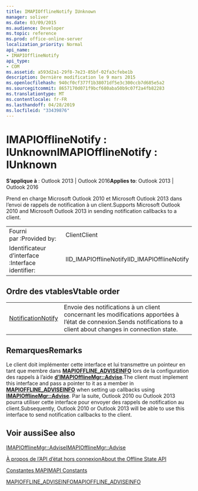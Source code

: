 ```yaml
---
title: IMAPIOfflineNotify IUnknown
manager: soliver
ms.date: 03/09/2015
ms.audience: Developer
ms.topic: reference
ms.prod: office-online-server
localization_priority: Normal
api_name:
- IMAPIOfflineNotify
api_type:
- COM
ms.assetid: a593d2a1-29f8-7e23-85bf-02fa3cfebe1b
description: Dernière modification le 9 mars 2015
ms.openlocfilehash: 940cf0cf377f1b38071df5e3c300ccb7d685e5a2
ms.sourcegitcommit: 8657170d071f9bcf680aba50b9c07f2a4fb82283
ms.translationtype: MT
ms.contentlocale: fr-FR
ms.lasthandoff: 04/28/2019
ms.locfileid: "33439876"
---
```

# <a name="imapiofflinenotify--iunknown"></a><span data-ttu-id="040f6-103">IMAPIOfflineNotify : IUnknown</span><span class="sxs-lookup"><span data-stu-id="040f6-103">IMAPIOfflineNotify : IUnknown</span></span>

  
  
<span data-ttu-id="040f6-104">**S’applique à** : Outlook 2013 | Outlook 2016</span><span class="sxs-lookup"><span data-stu-id="040f6-104">**Applies to**: Outlook 2013 | Outlook 2016</span></span> 
  
<span data-ttu-id="040f6-105">Prend en charge Microsoft Outlook 2010 et Microsoft Outlook 2013 dans l’envoi de rappels de notification à un client.</span><span class="sxs-lookup"><span data-stu-id="040f6-105">Supports Microsoft Outlook 2010 and Microsoft Outlook 2013 in sending notification callbacks to a client.</span></span>
  
|||
|:-----|:-----|
|<span data-ttu-id="040f6-106">Fourni par :</span><span class="sxs-lookup"><span data-stu-id="040f6-106">Provided by:</span></span>  <br/> |<span data-ttu-id="040f6-107">Client</span><span class="sxs-lookup"><span data-stu-id="040f6-107">Client</span></span>  <br/> |
|<span data-ttu-id="040f6-108">Identificateur d’interface :</span><span class="sxs-lookup"><span data-stu-id="040f6-108">Interface identifier:</span></span>  <br/> |<span data-ttu-id="040f6-109">IID_IMAPIOfflineNotify</span><span class="sxs-lookup"><span data-stu-id="040f6-109">IID_IMAPIOfflineNotify</span></span>  <br/> |
   
## <a name="vtable-order"></a><span data-ttu-id="040f6-110">Ordre des vtables</span><span class="sxs-lookup"><span data-stu-id="040f6-110">Vtable order</span></span>

|||
|:-----|:-----|
|[<span data-ttu-id="040f6-111">Notification</span><span class="sxs-lookup"><span data-stu-id="040f6-111">Notify</span></span>](imapiofflinenotify-notify.md) <br/> |<span data-ttu-id="040f6-112">Envoie des notifications à un client concernant les modifications apportées à l’état de connexion.</span><span class="sxs-lookup"><span data-stu-id="040f6-112">Sends notifications to a client about changes in connection state.</span></span>  <br/> |
   
## <a name="remarks"></a><span data-ttu-id="040f6-113">Remarques</span><span class="sxs-lookup"><span data-stu-id="040f6-113">Remarks</span></span>

<span data-ttu-id="040f6-114">Le client doit implémenter cette interface et lui transmettre un pointeur en tant que membre dans **[MAPIOFFLINE_ADVISEINFO](mapioffline_adviseinfo.md)** lors de la configuration des rappels à l’aide **[d’IMAPIOfflineMgr::Advise](imapiofflinemgr-advise.md)**.</span><span class="sxs-lookup"><span data-stu-id="040f6-114">The client must implement this interface and pass a pointer to it as a member in **[MAPIOFFLINE_ADVISEINFO](mapioffline_adviseinfo.md)** when setting up callbacks using **[IMAPIOfflineMgr::Advise](imapiofflinemgr-advise.md)**.</span></span> <span data-ttu-id="040f6-115">Par la suite, Outlook 2010 ou Outlook 2013 pourra utiliser cette interface pour envoyer des rappels de notification au client.</span><span class="sxs-lookup"><span data-stu-id="040f6-115">Subsequently, Outlook 2010 or Outlook 2013 will be able to use this interface to send notification callbacks to the client.</span></span> 
  
## <a name="see-also"></a><span data-ttu-id="040f6-116">Voir aussi</span><span class="sxs-lookup"><span data-stu-id="040f6-116">See also</span></span>



[<span data-ttu-id="040f6-117">IMAPIOfflineMgr::Advise</span><span class="sxs-lookup"><span data-stu-id="040f6-117">IMAPIOfflineMgr::Advise</span></span>](imapiofflinemgr-advise.md)


[<span data-ttu-id="040f6-118">À propos de l’API d’état hors connexion</span><span class="sxs-lookup"><span data-stu-id="040f6-118">About the Offline State API</span></span>](about-the-offline-state-api.md)
  
[<span data-ttu-id="040f6-119">Constantes MAPI</span><span class="sxs-lookup"><span data-stu-id="040f6-119">MAPI Constants</span></span>](mapi-constants.md)
  
[<span data-ttu-id="040f6-120">MAPIOFFLINE_ADVISEINFO</span><span class="sxs-lookup"><span data-stu-id="040f6-120">MAPIOFFLINE_ADVISEINFO</span></span>](mapioffline_adviseinfo.md)

